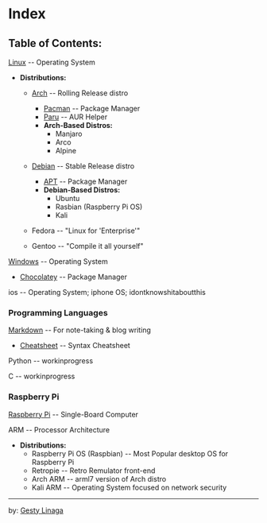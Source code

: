 # Index

## Table of Contents:

[Linux](Linux.md) -- Operating System

* **Distributions:**

    + [Arch](Arch.md) -- Rolling Release distro
        - [Pacman](Pacman.md) -- Package Manager
        - [Paru](Paru.md) -- AUR Helper
        - **Arch-Based Distros:**
            + Manjaro
            + Arco
            + Alpine

    + [Debian](Debian.md) -- Stable Release distro
        - [APT](APT.md) -- Package Manager
        - **Debian-Based Distros:**
            + Ubuntu
            + Rasbian (Raspberry Pi OS)
            + Kali

    + Fedora -- "Linux for 'Enterprise'"

    + Gentoo -- "Compile it all yourself"

[Windows](Windows.md) -- Operating System
- [Chocolatey](Chocolatey.md) -- Package Manager

ios -- Operating System; iphone OS; idontknowshitaboutthis

### Programming Languages

[Markdown](Markdown.md) -- For note-taking & blog writing
- [Cheatsheet](mdCheatsheet.md) -- Syntax Cheatsheet

Python -- workinprogress

C -- workinprogress

### Raspberry Pi

[Raspberry Pi](RaspberryPi.md) -- Single-Board Computer

ARM -- Processor Architecture

- **Distributions:**
    + Raspberry Pi OS (Raspbian) -- Most Popular desktop OS for Raspberry Pi
    + Retropie -- Retro Remulator front-end
    + Arch ARM -- arml7 version of Arch distro
    + Kali ARM -- Operating System focused on network security

---

by: [Gesty Linaga](https://github.com/gestylinaga)
